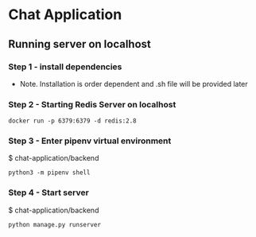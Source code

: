 # Chat Application

## Running server on localhost

### Step 1 - install dependencies
- Note. Installation is order dependent and .sh file will be provided later

### Step 2 - Starting Redis Server on localhost
```
docker run -p 6379:6379 -d redis:2.8
```

### Step 3 - Enter pipenv virtual environment

$ chat-application/backend
```
python3 -m pipenv shell
```

### Step 4 - Start server

$ chat-application/backend
```
python manage.py runserver
```